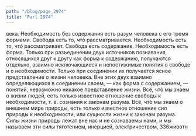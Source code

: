 ```yaml
---
path: "/blog/page_2974"
title: "Part 2974"
---
```


века. Необходимость без содержания есть разум человека с его тремя формами.
Свобода есть то, чтò рассматривается. Необходимость есть то, чтó рассматривает. Свобода есть содержание. Необходимость есть форма.
Только при разъединении двух источников познавания, относящихся друг к другу как форма к содержанию, получаются отдельно, взаимно исключающиеся и непостижимые понятия о свободе и о необходимости.
Только при соединении их получается ясное представление о жизни человека.
Вне этих двух взаимно определяющихся в соединении своем, — как форма с содержанием, — понятий, невозможно никакое представление жизни.
Всё, чтò мы знаем о жизни людей, есть только известное отношение свободы к необходимости, т. е. сознания к законам разума.
Всё, чтò мы знаем о внешнем мире природы, есть только известное отношение сил природы к необходимости, или сущности жизни к законам разума.
Силы жизни природы лежат вне нас и не сознаваемы нами, и мы называем эти силы тяготением, инерцией, электричеством, 336животн
